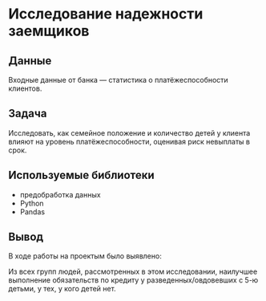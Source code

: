 # Исследование надежности заемщиков


## Данные

Входные данные от банка — статистика о платёжеспособности клиентов.

## Задача

Исследовать, как семейное положение и количество детей у клиента влияют на уровень платёжеспособности, оценивая риск невыплаты в срок.

## Используемые библиотеки
- предобработка данных
- Python
- Pandas

## Вывод

В ходе работы на проектым было выявлено:

Из всех групп людей, рассмотренных в этом исследовании, наилучшее выполнение обязательств по кредиту у разведенных/овдовевших с 5-ю детьми, у тех, у кого детей нет.